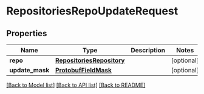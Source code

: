 # RepositoriesRepoUpdateRequest

## Properties
Name | Type | Description | Notes
------------ | ------------- | ------------- | -------------
**repo** | [**RepositoriesRepository**](RepositoriesRepository.md) |  | [optional] 
**update_mask** | [**ProtobufFieldMask**](ProtobufFieldMask.md) |  | [optional] 

[[Back to Model list]](../README.md#documentation-for-models) [[Back to API list]](../README.md#documentation-for-api-endpoints) [[Back to README]](../README.md)

